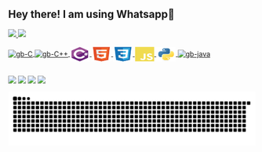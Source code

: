 ## Hey there! I am using Whatsapp👋
<div>
  <a href="https://github.com/gbsantana">
  <img height="150em" src="https://github-readme-stats.vercel.app/api?username=gbsantana&show_icons=true&theme=dark&include_all_commits=true&count_private=true"/>
  <img height="150em" src="https://github-readme-stats.vercel.app/api/top-langs/?username=gbsantana&layout=compact&langs_count=7&theme=dark"/>
</div>
<div style="display: inline_block"><br>
  <img align="center" alt="gb-C" height="30" width="40" src="https://cdn.jsdelivr.net/gh/devicons/devicon/icons/c/c-original.svg">
  <img align="center" alt="gb-C++" height="30" width="40" src="https://cdn.jsdelivr.net/gh/devicons/devicon/icons/cplusplus/cplusplus-original.svg">
  <img align="center" alt="gb-Csharp" height="30" width="40" src="https://raw.githubusercontent.com/devicons/devicon/master/icons/csharp/csharp-original.svg">
  <img align="center" alt="gb-HTML" height="30" width="40" src="https://raw.githubusercontent.com/devicons/devicon/master/icons/html5/html5-original.svg">
  <img align="center" alt="gb-CSS" height="30" width="40" src="https://raw.githubusercontent.com/devicons/devicon/master/icons/css3/css3-original.svg">
  <img align="center" alt="gb-Js" height="30" width="40" src="https://raw.githubusercontent.com/devicons/devicon/master/icons/javascript/javascript-plain.svg">
  <img align="center" alt="gb-Python" height="30" width="40" src="https://raw.githubusercontent.com/devicons/devicon/master/icons/python/python-original.svg">
  <img align="center" alt="gb-java" height="30" width="40" src="https://cdn.jsdelivr.net/gh/devicons/devicon/icons/java/java-original.svg">  
  <img align="right" alt="" src="">
</div>
</div>

  ##
  
<div>
  <a href="https://instagram.com/gbsantana._" target="_blank"><img src="https://img.shields.io/badge/-Instagram-%23E4405F?style=for-the-badge&logo=instagram&logoColor=white" target="_blank"></a>
  <a href="https://discord.gg/Ak8btV2e" target="_blank"><img src="https://img.shields.io/badge/Discord-7289DA?style=for-the-badge&logo=discord&logoColor=white" target="_blank"></a> 
  <a href = "mailto:gabriels-lima@hotmail.com"><img src="https://img.shields.io/badge/Microsoft_Outlook-0078D4?style=for-the-badge&logo=microsoft-outlook&logoColor=white" target="_blank"></a>
  <a href="https://www.linkedin.com/" target="_blank"><img src="https://img.shields.io/badge/-LinkedIn-%230077B5?style=for-the-badge&logo=linkedin&logoColor=white" target="_blank"></a> 
  
  ![Snake animation](https://github.com/gbsantana/gbsantana/blob/output/github-contribution-grid-snake.svg)
</div>

